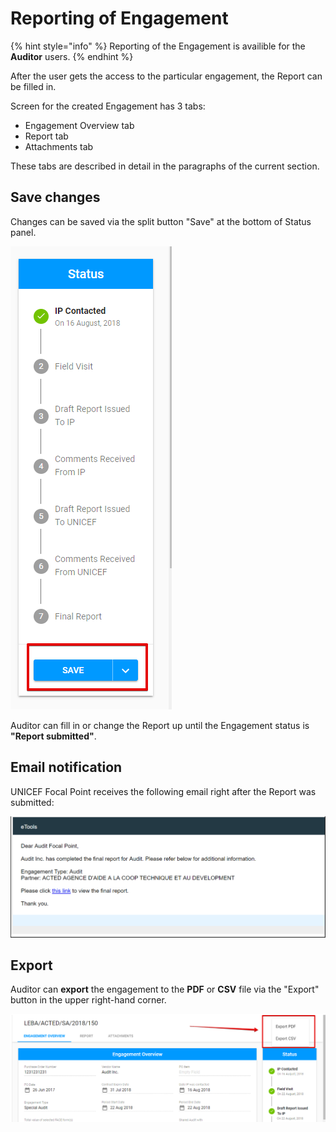 # Reporting of Engagement



{% hint style="info" %}
Reporting of the Engagement is availible for the **Auditor** users. 
{% endhint %}

After the user gets the access to the particular engagement, the Report can be filled in.

Screen for the created Engagement has 3 tabs:

* Engagement Overview tab
* Report tab
* Attachments tab

These tabs are described in detail in the paragraphs of the current section. 

## Save changes

Changes can be saved via the split button "Save" at the bottom of Status panel.

![Save button](../../../.gitbook/assets/36.png)

  
Auditor can fill in or change the Report up until the Engagement status is **"Report submitted"**.

## **Email notification**

UNICEF Focal Point receives the following email right after the Report was submitted:

![Email for the final report completion](../../../.gitbook/assets/38.png)

## **Export** 

Auditor can **export** the engagement to the **PDF** or **CSV** file via the "Export" button in the upper right-hand corner.

![Export options](../../../.gitbook/assets/49.png)

